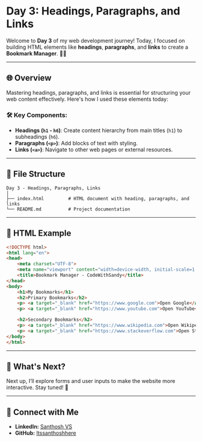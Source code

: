 # Day 3: Headings, Paragraphs, and Links

Welcome to **Day 3** of my web development journey! Today, I focused on building HTML elements like **headings**, **paragraphs**, and **links** to create a **Bookmark Manager**. 📑🔖

---

## 🌐 Overview

Mastering headings, paragraphs, and links is essential for structuring your web content effectively. Here's how I used these elements today:

### 🛠 Key Components:
- **Headings (`h1` - `h6`)**: Create content hierarchy from main titles (`h1`) to subheadings (`h6`).
- **Paragraphs (`<p>`)**: Add blocks of text with styling.
- **Links (`<a>`)**: Navigate to other web pages or external resources.

---

## 📂 File Structure

```
Day 3 - Headings, Paragraphs, Links
│
├── index.html         # HTML document with heading, paragraphs, and links
└── README.md          # Project documentation
```

---

## 📝 HTML Example

```html
<!DOCTYPE html>
<html lang="en">
<head>
    <meta charset="UTF-8">
    <meta name="viewport" content="width=device-width, initial-scale=1.0">
    <title>Bookmark Manager - CodeWithSandy</title>
</head>
<body>
    <h1>My Bookmarks</h1>
    <h2>Primary Bookmarks</h2>
    <p> <a target="_blank" href="https://www.google.com">Open Google</a> </p>
    <p> <a target="_blank" href="https://www.youtube.com">Open YouTube</a> </p>

    <h2>Secondary Bookmarks</h2>
    <p> <a target="_blank" href="https://www.wikipedia.com">Open Wikipedia</a> </p>
    <p> <a target="_blank" href="https://www.stackoverflow.com">Open StackOverflow</a> </p>
</body>
</html>
```

---

## 🚀 What's Next?

Next up, I’ll explore forms and user inputs to make the website more interactive. Stay tuned! 🎉

---

## 🔗 Connect with Me
- **LinkedIn:** [Santhosh VS](https://www.linkedin.com/in/thesanthoshvs/)
- **GitHub:** [Itssanthoshhere](https://github.com/Itssanthoshhere)
